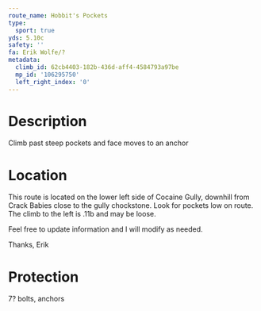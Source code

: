 ```yaml
---
route_name: Hobbit's Pockets
type:
  sport: true
yds: 5.10c
safety: ''
fa: Erik Wolfe/?
metadata:
  climb_id: 62cb4403-182b-436d-aff4-4584793a97be
  mp_id: '106295750'
  left_right_index: '0'
---
```

# Description
Climb past steep pockets and face moves to an anchor

# Location
This route is located on the lower left side of Cocaine Gully, downhill from Crack Babies close to the gully chockstone. Look for pockets low on route. The climb to the left is .11b and may be loose.

Feel free to update information and I will modify as needed.

Thanks, Erik

# Protection
7? bolts, anchors
